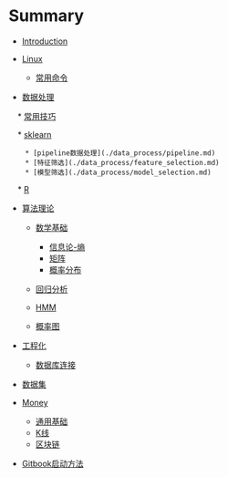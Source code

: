 # Summary

* [Introduction](README.md)

* [Linux](./linux/index.md)
    * [常用命令](./linux/command.md)

* [数据处理](./data_process/index.md)

    * [常用技巧](data_process/skills/tips.md)

    * [sklearn](./data_process/index.md)
        
        * [pipeline数据处理](./data_process/pipeline.md)
        * [特征筛选](./data_process/feature_selection.md)
        * [模型筛选](./data_process/model_selection.md)

    * [R](./data_process/R.md)

* [算法理论](./stat/index.md)

    * [数学基础](./stat/math/index.md)
    
        * [信息论-熵](./stat/math/entropy.md)
        * [矩阵](./stat/math/matrix.md)
        * [概率分布](./stat/math/distribution.md)
        
    * [回归分析](./stat/regression.md)
    * [HMM](./stat/hmm.md)
    * [概率图](./stat/probablistic_model.md)

* [工程化](./stat/index.md)

    * [数据库连接](./project/database.md)
    
* [数据集](./dataset/index.md)

* [Money](./finance/index.md)

    * [通用基础](./finance/general.md)
    * [K线](./finance/k.md)
    * [区块链](./finance/block_chain.md)
    
* [Gitbook启动方法](./gitbook_server/index.md)
